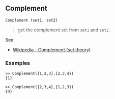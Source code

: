 ## Complement 

``` 
Complement (set1, set2)
```

> get the complement set from `set1` and `set2`.

See:  
* [Wikipedia - Complement (set theory)](https://en.wikipedia.org/wiki/Complement_(set_theory)) 

### Examples

```
>> Complement({1,2,3},{2,3,4})
{1}

>> Complement({2,3,4},{1,2,3})
{4}
```